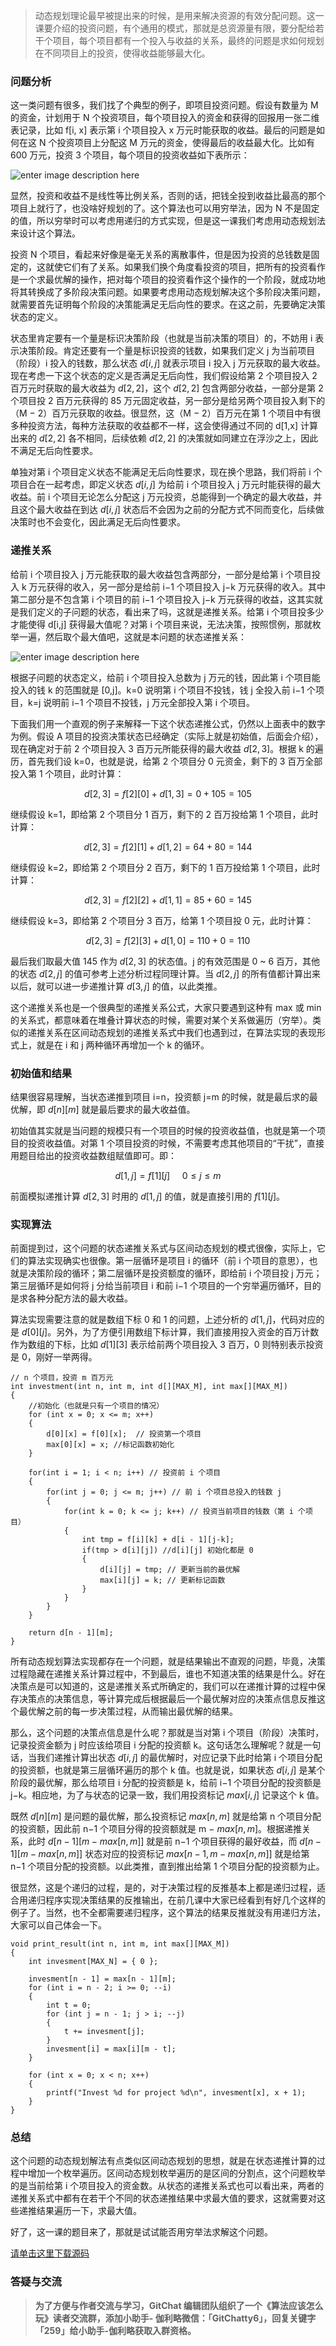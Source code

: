 >
> 动态规划理论最早被提出来的时候，是用来解决资源的有效分配问题。这一课要介绍的投资问题，有个通用的模式，那就是总资源量有限，要分配给若干个项目，每个项目都有一个投入与收益的关系，最终的问题是求如何规划在不同项目上的投资，使得收益能够最大化。

### 问题分析

这一类问题有很多，我们找了个典型的例子，即项目投资问题。假设有数量为 M 的资金，计划用于 N
个投资项目，每个项目投入的资金和获得的回报用一张二维表记录，比如 f[i, x] 表示第 i 个项目投入 x 万元时能获取的收益。最后的问题是如何在这 N
个投资项目上分配这 M 万元的资金，使得最后的收益最大化。比如有 600 万元，投资 3 个项目，每个项目的投资收益如下表所示：

![enter image description
here](https://images.gitbook.cn/eb8bacc0-eba9-11e8-af4c-6f74b09e97f2)

显然，投资和收益不是线性等比例关系，否则的话，把钱全投到收益比最高的那个项目上就行了，也没啥好规划的了。这个算法也可以用穷举法，因为 N
不是固定的值，所以穷举时可以考虑用递归的方式实现，但是这一课我们考虑用动态规划法来设计这个算法。

投资 N
个项目，看起来好像是毫无关系的离散事件，但是因为投资的总钱数是固定的，这就使它们有了关系。如果我们换个角度看投资的项目，把所有的投资看作是一个求最优解的操作，把对每个项目的投资看作这个操作的一个阶段，就成功地将其转换成了多阶段决策问题。如果要考虑用动态规划解决这个多阶段决策问题，就需要首先证明每个阶段的决策能满足无后向性的要求。在这之前，先要确定决策状态的定义。

状态里肯定要有一个量是标识决策阶段（也就是当前决策的项目）的，不妨用 i 表示决策阶段。肯定还要有一个量是标识投资的钱数，如果我们定义 j
为当前项目（阶段）i 投入的钱数，那么状态 $d[i,j]$ 就表示项目 i 投入 j
万元获取的最大收益。现在考虑一下这个状态的定义是否满足无后向性，我们假设给第 2 个项目投入 2 百万元时获取的最大收益为 $d[2,2]$，这个
$d[2,2]$ 包含两部分收益，一部分是第 2 个项目投 2 百万元获得的 85 万元固定收益，另一部分是给另两个项目投入剩下的（M −
2）百万元获取的收益。很显然，这（M − 2）百万元在第 1 个项目中有很多种投资方法，每种方法获取的收益都不一样，这会使得通过不同的 d[1,x]
计算出来的 $d[2,2]$ 各不相同，后续依赖 $d[2,2]$ 的决策就如同建立在浮沙之上，因此不满足无后向性要求。

单独对第 i 个项目定义状态不能满足无后向性要求，现在换个思路，我们将前 i 个项目合在一起考虑，即定义状态 $d[i,j]$ 为给前 i 个项目投入 j
万元时能获得的最大收益。前 i 个项目无论怎么分配这 j 万元投资，总能得到一个确定的最大收益，并且这个最大收益在到达 $d[i,j]$
状态后不会因为之前的分配方式不同而变化，后续做决策时也不会变化，因此满足无后向性要求。

### 递推关系

给前 i 个项目投入 j 万元能获取的最大收益包含两部分，一部分是给第 i 个项目投入 k 万元获得的收入，另一部分是给前 i−1 个项目投入 j−k
万元获得的收入。其中第二部分是不包含第 i 个项目的前 i−1 个项目投入 j−k
万元获得的收益，这其实就是我们定义的子问题的状态，看出来了吗，这就是递推关系。给第 i 个项目投多少才能使得 d[i,j] 获得最大值呢？对第 i
个项目来说，无法决策，按照惯例，那就枚举一遍，然后取个最大值吧，这就是本问题的状态递推关系：

![enter image description
here](https://images.gitbook.cn/4de569f0-f123-11e8-9b37-ef47d15a14c0)

根据子问题的状态定义，给前 i 个项目投入总数为 j 万元的钱，因此第 i 个项目能投入的钱 k 的范围就是 [0,j]。k=0 说明第 i
个项目不投钱，钱 j 全投入前 i−1 个项目，k=j 说明前 i−1 个项目不投钱，j 万元全部投入第 i 个项目。

下面我们用一个直观的例子来解释一下这个状态递推公式，仍然以上面表中的数字为例。假设 A
项目的投资决策状态已经确定（实际上就是初始值，后面会介绍），现在确定对于前 2 个项目投入 3 百万元所能获得的最大收益 $d[2,3]$。根据 k
的遍历，首先我们设 k=0，也就是说，给第 2 个项目分 0 元资金，剩下的 3 百万全部投入第 1 个项目，此时计算：

$$ d[2,3] = f[2][0] + d[1,3] = 0+105 = 105 $$

继续假设 k=1，即给第 2 个项目分 1 百万，剩下的 2 百万投给第 1 个项目，此时计算：

$$ d[2,3] = f[2][1] + d[1,2] = 64 + 80 = 144 $$

继续假设 k=2，即给第 2 个项目分 2 百万，剩下的 1 百万投给第 1 个项目，此时计算：

$$ d[2,3] = f[2][2] + d[1,1] = 85 + 60 = 145 $$

继续假设 k=3，即给第 2 个项目分 3 百万，给第 1 个项目投 0 元，此时计算：

$$ d[2,3] = f[2][3] + d[1,0] = 110 + 0 = 110 $$

最后我们取最大值 145 作为 $d[2,3]$ 的状态值。j 的有效范围是 0 ~ 6 百万，其他的状态 $d[2,j]$
的值可参考上述分析过程同理计算。当 $d[2,j]$ 的所有值都计算出来以后，就可以进一步递推计算 $d[3,j]$ 的值，以此类推。

这个递推关系也是一个很典型的递推关系公式，大家只要遇到这种有 max 或 min
的关系式，都意味着在堆叠计算状态的时候，需要对某个关系做遍历（穷举）。类似的递推关系在区间动态规划的递推关系式中我们也遇到过，在算法实现的表现形式上，就是在
i 和 j 两种循环再增加一个 k 的循环。

### 初始值和结果

结果很容易理解，当状态递推到项目 i=n，投资额 j=m 的时候，就是最后求的最优解，即 $d[n][m]$ 就是最后要求的最大收益值。

初始值其实就是当问题的规模只有一个项目的时候的投资收益值，也就是第一个项目的投资收益值。对第 1
个项目投资的时候，不需要考虑其他项目的“干扰”，直接用题目给出的投资收益数组赋值即可。即：

$$ d[1,j] = f[1][j] \: \: \: \: \: 0 \leq j \leq m $$

前面模拟递推计算 $d[2,3]$ 时用的 $d[1,j]$ 的值，就是直接引用的 $f[1][j]$。

### 实现算法

前面提到过，这个问题的状态递推关系式与区间动态规划的模式很像，实际上，它们的算法实现确实也很像。第一层循环是项目 i 的循环（前 i
个项目的意思），也就是决策阶段的循环；第二层循环是投资额度的循环，即给前 i 个项目投 j 万元；第三层循环是如何将 j 分给当前项目 i 和前 i−1
个项目的一个穷举遍历循环，目的是求各种分配方法的最大收益。

算法实现需要注意的就是数组下标 0 和 1 的问题，上述分析的 $d[1,j]$，代码对应的是
$d[0][j]$。另外，为了方便引用数组下标计算，我们直接用投入资金的百万计数作为数组的下标，比如 $d[1][3]$ 表示给前两个项目投入 3 百万，0
则特别表示投资是 0，刚好一举两得。

    
    
    // n 个项目，投资 m 百万元 
    int investment(int n, int m, int d[][MAX_M], int max[][MAX_M])
    {
        //初始化（也就是只有一个项目的情况）
        for (int x = 0; x <= m; x++)
        {
            d[0][x] = f[0][x];  // 投资第一个项目 
            max[0][x] = x; //标记函数初始化
        }
    
        for(int i = 1; i < n; i++) // 投资前 i 个项目 
        { 
            for(int j = 0; j <= m; j++) // 前 i 个项目总投入的钱数 j 
            { 
                for(int k = 0; k <= j; k++) // 投资当前项目的钱数（第 i 个项目）
                { 
                    int tmp = f[i][k] + d[i - 1][j-k]; 
                    if(tmp > d[i][j]) //d[i][j] 初始化都是 0
                    { 
                        d[i][j] = tmp; // 更新当前的最优解 
                        max[i][j] = k; // 更新标记函数 
                    } 
                } 
            } 
        } 
    
        return d[n - 1][m];
    }  
    

所有动态规划算法实现都存在一个问题，就是结果输出不直观的问题，毕竟，决策过程隐藏在递推关系计算过程中，不到最后，谁也不知道决策的结果是什么。好在决策点是可以知道的，这是递推关系式所确定的，我们可以在递推计算的过程中保存决策点的决策信息，等计算完成后根据最后一个最优解对应的决策点信息反推这个最优解之前的每一步决策过程，从而输出最优解的结果。

那么，这个问题的决策点信息是什么呢？那就是当对第 i 个项目（阶段）决策时，记录投资金额为 j 时应该给项目 i 分配的投资额
k。这句话怎么理解呢？就是一句话，当我们递推计算出状态 $d[i,j]$ 的最优解时，对应记录下此时给第 i 个项目分配的投资额，也就是第三层循环遍历的那个
k 值。也就是说，如果状态 $d[i,j]$ 是某个阶段的最优解，那么给项目 i 分配的投资额是 k，给前 i−1 个项目分配的投资额是
j−k。相应地，为了与状态的记录一致，我们用投资标记 $max[i,j]$ 记录这个 k 值。

既然 $d[n][m]$ 是问题的最优解，那么投资标记 $max[n,m]$ 就是给第 n 个项目分配的投资额，因此前 n−1 个项目分得的投资额就是 m
− $max[n,m]$。根据递推关系，此时 $d[n-1][m-max[n,m]]$ 就是前 n−1 个项目获得的最好收益，而
$d[n-1][m-max[n,m]]$ 状态对应的投资标记 $max[n-1,m-max[n,m]]$ 就是给第 n−1
个项目分配的投资额。以此类推，直到推出给第 1 个项目分配的投资额为止。

很显然，这是个递归的过程，是的，对于决策过程的反推基本上都是递归过程，适合用递归程序实现决策结果的反推输出，在前几课中大家已经看到有好几个这样的例子了。当然，也不全都需要递归程序，这个算法的结果反推就没有用递归方法，大家可以自己体会一下。

    
    
    void print_result(int n, int m, int max[][MAX_M])
    {
        int invesment[MAX_N] = { 0 };
    
        invesment[n - 1] = max[n - 1][m];
        for (int i = n - 2; i >= 0; --i) 
        {
            int t = 0;
            for (int j = n - 1; j > i; --j) 
            {
                t += invesment[j];
            }
            invesment[i] = max[i][m - t];
        }
    
        for (int x = 0; x < n; x++)
        {
            printf("Invest %d for project %d\n", invesment[x], x + 1);
        }
    }
    

### 总结

这个问题的动态规划解法有点类似区间动态规划的思想，就是在状态递推计算的过程中增加一个枚举遍历。区间动态规划枚举遍历的是区间的分割点，这个问题枚举的是当前给第
i
个项目投入的资金数。从状态的递推关系式也可以看出来，两者的递推关系式中都有在若干个不同的状态递推结果中求最大值的要求，这就需要对这些递推结果遍历一下，求最大值。

好了，这一课的题目来了，那就是试试能否用穷举法求解这个问题。

[请单击这里下载源码](https://github.com/inte2000/play_with_algo)

### 答疑与交流

> **为了方便与作者交流与学习，GitChat 编辑团队组织了一个《算法应该怎么玩》读者交流群，添加小助手-
> 伽利略微信：「GitChatty6」，回复关键字「259」给小助手-伽利略获取入群资格。**

